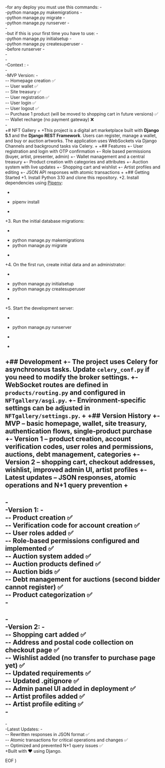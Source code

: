 -for any deploy you must use this commands:
-</br>
-python manage.py makemigrations
-</br>
-python manage.py migrate
-</br>
-python manage.py runserver
-</br>
-</br>
-but if this is your first time you have to use:
-</br>
-python manage.py initialsetup
-</br>
-python manage.py createsuperuser
-</br>
-before runserver
-</br>
-</br>
-</br>
-Context :
-</br>
-</br>
-MVP Version:
-</br>
-- Homepage creation ✅  </br>
-- User wallet ✅  </br>
-- Site treasury ✅  </br>
-- User registration ✅  </br>
-- User login ✅  </br>
-- User logout ✅  </br>
-- Purchase 1 product (will be moved to shopping cart in future versions) ✅  </br>
-- Wallet recharge (no payment gateway) ❌  </br>
-</br>
+# NFT Gallery
+
+This project is a digital art marketplace built with **Django 5.1** and the **Django REST Framework**. Users can register, manage a wallet, and buy or auction artworks. The application uses WebSockets via Django Channels and background tasks via Celery.
+
+## Features
+- User registration and login with OTP confirmation
+- Role based permissions (buyer, artist, presenter, admin)
+- Wallet management and a central treasury
+- Product creation with categories and attributes
+- Auction system with live updates
+- Shopping cart and wishlist
+- Artist profiles and editing
+- JSON API responses with atomic transactions
+
+## Getting Started
+1. Install Python 3.10 and clone this repository.
+2. Install dependencies using [Pipenv](https://pipenv.pypa.io/en/latest/):
+   ```bash
+   pipenv install
+   ```
+3. Run the initial database migrations:
+   ```bash
+   python manage.py makemigrations
+   python manage.py migrate
+   ```
+4. On the first run, create initial data and an administrator:
+   ```bash
+   python manage.py initialsetup
+   python manage.py createsuperuser
+   ```
+5. Start the development server:
+   ```bash
+   python manage.py runserver
+   ```
+
+## Development
+- The project uses Celery for asynchronous tasks. Update `celery_conf.py` if you need to modify the broker settings.
+- WebSocket routes are defined in `products/routing.py` and configured in `NFTgallery/asgi.py`.
+- Environment-specific settings can be adjusted in `NFTgallery/settings.py`.
+
+## Version History
+- **MVP** – basic homepage, wallet, site treasury, authentication flows, single-product purchase
+- **Version 1** – product creation, account verification codes, user roles and permissions, auctions, debt management, categories
+- **Version 2** – shopping cart, checkout addresses, wishlist, improved admin UI, artist profiles
+- **Latest updates** – JSON responses, atomic operations and N+1 query prevention
+
 ---
-</br>
-Version 1:
-</br>
-- Product creation ✅  </br>
-- Verification code for account creation ✅  </br>
-- User roles added ✅  </br>
-- Role-based permissions configured and implemented ✅  </br>
-- Auction system added ✅  </br>
-- Auction products defined ✅  </br>
-- Auction bids ✅  </br>
-- Debt management for auctions (second bidder cannot register) ✅  </br>
-- Product categorization ✅  </br>
-</br>
----
-</br>
-Version 2:
-</br>
-- Shopping cart added ✅  </br>
-- Address and postal code collection on checkout page ✅  </br>
-- Wishlist added (no transfer to purchase page yet) ✅  </br>
-- Updated requirements ✅  </br>
-- Updated .gitignore ✅  </br>
-- Admin panel UI added in deployment ✅  </br>
-- Artist profiles added ✅  </br>
-- Artist profile editing ✅  </br>
-</br>
----
-</br>
-Latest Updates:
-</br>
-- Rewritten responses in JSON format ✅  </br>
-- Atomic transactions for critical operations and changes ✅  </br>
-- Optimized and prevented N+1 query issues ✅</br>
+Built with ❤ using Django.
 
EOF
)
